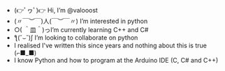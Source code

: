 - (👉ﾟヮﾟ)👉   Hi, I’m @valooost
- (〃￣︶￣)人(￣︶￣〃)   I’m interested in python
- ○( ＾皿＾)っI’m currently learning C++ and C#
- ƪ(˘⌣˘)ʃ   I’m looking to collaborate on python
- I realised I've written this since years and nothing about this is true (⌐■_■)
- I know Python and how to program at the Arduino IDE (C, C# and C++)
  
<!---
valooost/valooost is a ✨ special ✨ repository because its `README.md` (this file) appears on your GitHub profile.
You can click the Preview link to take a look at your changes.
--->
